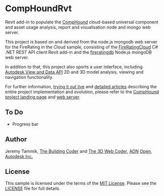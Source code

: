 # CompHoundRvt

Revit add-in to populate the
[CompHound](https://github.com/CompHound/CompHoundWeb) cloud-based
universal component and asset usage analysis, report and visualisation node and mongo web server.

This project is based on and derived from the node.js mongodb web server for the FireRating in the Cloud sample, consisting of the
[FireRatingCloud](https://github.com/jeremytammik/FireRatingCloud) C# .NET REST API client Revit add-in and the
[fireratingdb](https://github.com/jeremytammik/firerating) Node.js mongoDB web server.

In addition to that, this project also sports a user interface, including
[Autodesk View and Data API](https://developer.autodesk.com) 2D and 3D model analysis, viewing and navigation functionality.

For further information,
[trying it out live](https://github.com/CompHound/CompHound.github.io#try-it-out-live) and
[detailed articles](https://github.com/CompHound/CompHound.github.io#further-reading) describing
the entire project implementation and evolution, please refer to
the [CompHound project landing page](https://github.com/CompHound/CompHound.github.io)
and [web server](https://github.com/CompHound/CompHoundWeb).


## To Do

- Progress bar


## Author

Jeremy Tammik,
[The Building Coder](http://thebuildingcoder.typepad.com) and
[The 3D Web Coder](http://the3dwebcoder.typepad.com),
[ADN](http://www.autodesk.com/adn)
[Open](http://www.autodesk.com/adnopen),
[Autodesk Inc.](http://www.autodesk.com)


## License

This sample is licensed under the terms of the [MIT License](http://opensource.org/licenses/MIT).
Please see the [LICENSE](LICENSE) file for full details.
